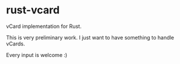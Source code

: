 # rust-vcard
vCard implementation for Rust.

This is very preliminary work. I just want to have something to handle vCards.

Every input is welcome :)